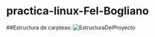 # practica-linux-Fel-Bogliano
##Estructura de carpteas:
![EstructuraDelProyecto](https://github.com/user-attachments/assets/fcd08083-062a-4358-b1c6-be9452f133e7)
